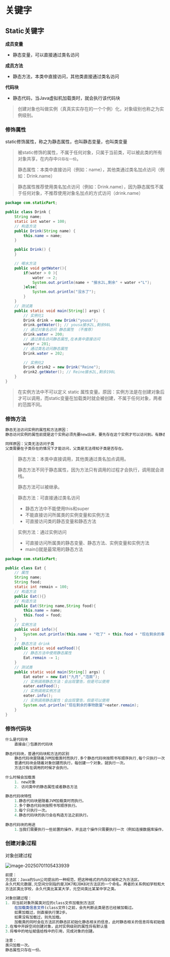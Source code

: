 # 关键字

## Static关键字

**成员变量**

* 静态变量，可以直接通过类名访问

**成员方法**

* 静态方法，本类中直接访问，其他类直接通过类名访问

**代码块**

* 静态代码，当Java虚拟机加载类时，就会执行该代码块

> 创建对象也叫做实例（真真实实存在的一个个例）化，对象级别也称之为实例级别。

### 修饰属性

static修饰属性，称之为静态属性，也叫静态变量，也叫类变量

> 被static修饰的属性，不属于任何对象，只属于当前类，可以被此类的所有对象共享，在内存中`只存在一份`。
>
> 静态属性：本类中直接访问（例如：name），其他类通过类名加点访问（例如：Drink.name）

> 静态属性推荐使用类名加点访问（例如：Drink.name），因为静态属性不属于任何对象，不推荐使用对象名加点的方式访问（drink.name）

```java
package com.staticPart;

public class Drink {
    String name;
    static int water = 100;
    // 构造方法
    public Drink(String name) {
        this.name = name;
    }

    public Drink() {
    }

    // 喝水方法
    public void getWater(){
        if(water > 0 ){
            water -= 2;
            System.out.println(name + "接水2L,剩余" + water +"L");
        }else{
            System.out.println("没水了");
        }
    }
    // 测试类
    public static void main(String[] args) {
        // 实例化1
        Drink drink = new Drink("yousa");
        drink.getWater(); // yousa接水2L,剩余98L
        // 通过对象名访问 静态属性 （不推荐）
        drink.water = 200;
        // 通过类名访问静态属性,在本类中直接访问
        water = 201;
        // 通过类名访问静态属性
        Drink.water = 202;

        // 实例化2
        Drink drink2 = new Drink("Reine");
        drink2.getWater(); // Reine接水2L,剩余198L
    }
}

```

> 在实例方法中不可以定义 static 属性变量。原因：实例方法是在创建对象后才可以调用，而static变量在加载类时就会被创建，不属于任何对象，两者的范围不同。

### 修饰方法

```ts
静态无法访问实例的属性和方法原因：
静态访问实例的属性前提是这个实例必须先要new出来，要先存在这个实例才可以访问到。有静态的时候不一定有对象。

同样原因：父类无法访问子类
父类需要在子类存在的情况下才能访问，父类是无法得知子类是否存在。
```

> 静态方法：本类中直接调用，其他类通过类名加点调用。
>
> 静态方法不同于静态属性，因为方法只有调用的过程才会执行，调用就会进栈。
>
> 静态方法可以被继承。

> 静态方法：可直接通过类名访问
>
> * 静态方法中不能使用this和super
> * 不能直接访问所属类的实例变量和实例方法
> * 可直接访问类的静态变量和静态方法

> 实例方法：通过实例访问
>
> * 可直接访问所属类的静态变量、静态方法、实例变量和实例方法
> * main()就是最常用的静态方法

```java
package com.staticPart;

public class Eat {
    // 属性
    String name;
    String food;
    static int remain = 100;
    // 构造方法
    public Eat(){}
    // 构造方法
    public Eat(String name,String food){
        this.name = name;
        this.food = food;
    }
    // 实例方法
    public void info(){
        System.out.println(this.name + "吃了" + this.food + "现在剩余的事物数量为:"+ remain);
    }
    // 静态方法 drink
    public static void eatFood(){
        // 静态方法中使用静态属性
        Eat.remain -= 1;
    }
    // 测试类
    public static void main(String[] args) {
        Eat eater = new Eat("九月","泡面");
        // 实例调用静态方法：会出现警告，但是可以使用
        eater.eatFood();
        // 实例调用实例方法
        eater.info();
        // 实例调用静态属性：会出现警告，但是可以使用
        System.out.println("现在剩余的事物数量"+eater.remain);
    }
}

```



### 修饰代码块

```java
什么是代码块
	直接由{}包裹的代码块
    
静态代码块，普通代码块和方法的区别
	静态代码块是随着JVM加载类时而执行,多个静态代码块按照书写顺序执行,每个只执行一次。
    普通代码块会随着对象创建而执行，每创建一个对象，就执行一次。
    方法只有在调用的时候才会执行。
    
什么时候会加载类
    1. new对象
    2. 访问类中的静态属性或者静态方法
    
静态代码块特性  
	1.静态代码块是随着JVM加载类时而执行。
    2.多个静态代码块按照书写顺序执行。
    3.每个只执行一次。
    4.静态代码块的执行会在构造方法之前执行。
    
静态代码块的用途
    1.当我们需要执行一些前置的操作，并且这个操作只需要执行一次（例如连接数据库操作，数据初始化等操作，读取硬盘数据到内存中）

```



### 创建对象过程

对象创建过程

![image-20250701105433939](https://2216847528.oss-cn-beijing.aliyuncs.com/asset/image-20250701105433939.png)

```ts
前提：
方法区：Java的Sun公司提出的一种规范，把这种格式的内存区域称之为方法区。
永久代和元数据,元空间分别指的是JDK7和JDK8对方法区的一个命名。两者的关系例如学校和大学中学小学之间的关系。
方法区类比学校，永久代类比某某大学，元空间类比某某中学之类。

对象创建过程：
1. 将当前对象所属类对应的class文件加载到方法区
	在加载类信息文件(class文件)之前，会先判断此类是否已经被加载过。
    如果加载过，则直接执行第2步。
    如果没有加载过，则先加载。
    加载类的同时会在方法区的静态区初始化静态相关的信息，此时静态相关的信息将有初始值，但对象还没有创建完成。
2.在堆中开辟空间创建对象，此时实例级别的属性将有默认值
3.将堆中的地址赋值给栈中的引用，完成对象的创建。

注意：
类只加载一次。
静态属性只存在一份。
```

